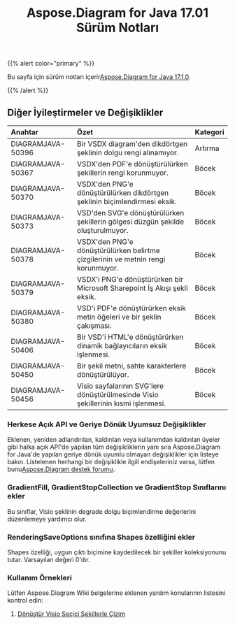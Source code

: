 ﻿---
title: Aspose.Diagram for Java 17.01 Sürüm Notları
type: docs
weight: 120
url: /tr/java/aspose-diagram-for-java-17-01-release-notes/
---
{{% alert color="primary" %}} 

Bu sayfa için sürüm notları içerir[Aspose.Diagram for Java 17.1.0](https://docs.aspose.com/diagram/java/aspose-diagram-for-java-17-01-release-notes/).

{{% /alert %}} 
## **Diğer İyileştirmeler ve Değişiklikler**

|**Anahtar**|**Özet**|**Kategori**|
|:- |:- |:- |
|DIAGRAMJAVA-50396|Bir VSDX diagram'den dikdörtgen şeklinin dolgu rengi alınamıyor.|Artırma|
|DIAGRAMJAVA-50367|VSDX'den PDF'e dönüştürülürken şekillerin rengi korunmuyor.|Böcek|
|DIAGRAMJAVA-50370|VSDX'den PNG'e dönüştürülürken dikdörtgen şeklinin biçimlendirmesi eksik.|Böcek|
|DIAGRAMJAVA-50373|VSD'den SVG'e dönüştürülürken şekillerin gölgesi düzgün şekilde oluşturulmuyor.|Böcek|
|DIAGRAMJAVA-50378|VSDX'den PNG'e dönüştürülürken belirtme çizgilerinin ve metnin rengi korunmuyor.|Böcek|
|DIAGRAMJAVA-50379|VSDX'i PNG'e dönüştürürken bir Microsoft Sharepoint İş Akışı şekli eksik.|Böcek|
|DIAGRAMJAVA-50380|VSD'i PDF'e dönüştürürken eksik metin öğeleri ve bir şeklin çakışması.|Böcek|
|DIAGRAMJAVA-50406|Bir VSD'i HTML'e dönüştürürken dinamik bağlayıcıların eksik işlenmesi.|Böcek|
|DIAGRAMJAVA-50450|Bir şekil metni, sahte karakterlere dönüştürülüyor.|Böcek|
|DIAGRAMJAVA-50456|Visio sayfalarının SVG'lere dönüştürülmesinde Visio şekillerinin kısmi işlenmesi.|Böcek|

### **Herkese Açık API ve Geriye Dönük Uyumsuz Değişiklikler**
Eklenen, yeniden adlandırılan, kaldırılan veya kullanımdan kaldırılan üyeler gibi halka açık API'de yapılan tüm değişikliklerin yanı sıra Aspose.Diagram for Java'de yapılan geriye dönük uyumlu olmayan değişiklikler için listeye bakın. Listelenen herhangi bir değişiklikle ilgili endişeleriniz varsa, lütfen bunu[Aspose.Diagram destek forumu](https://forum.aspose.com/c/diagram/17).
### **GradientFill, GradientStopCollection ve GradientStop Sınıflarını ekler**
Bu sınıflar, Visio şeklinin degrade dolgu biçimlendirme değerlerini düzenlemeye yardımcı olur.
### **RenderingSaveOptions sınıfına Shapes özelliğini ekler**
Shapes özelliği, uygun çıktı biçimine kaydedilecek bir şekiller koleksiyonunu tutar. Varsayılan değeri 0'dır.
### **Kullanım Örnekleri**
Lütfen Aspose.Diagram Wiki belgelerine eklenen yardım konularının listesini kontrol edin:

1. [Dönüştür Visio Seçici Şekillerle Çizim]()
